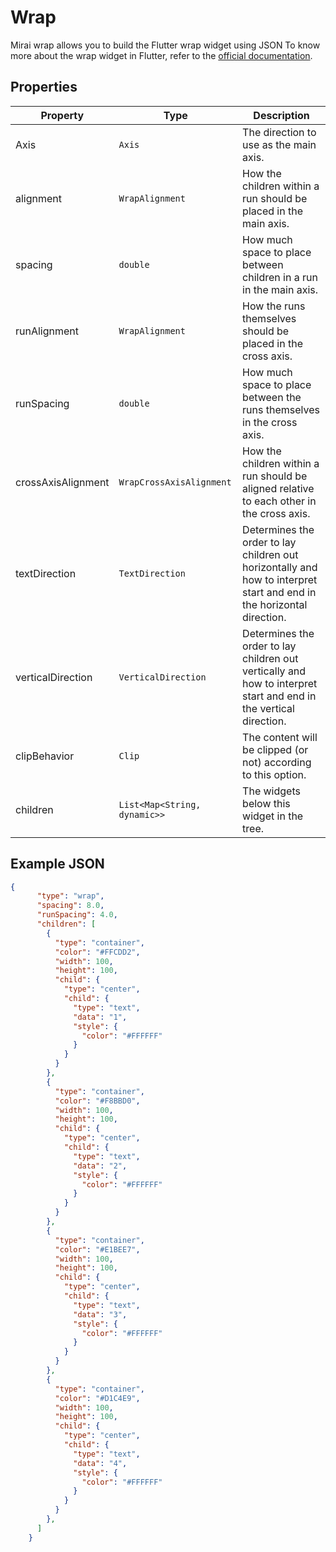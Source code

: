 # Wrap

Mirai wrap allows you to build the Flutter wrap widget using JSON
To know more about the wrap widget in Flutter, refer to the [official documentation](https://api.flutter.dev/flutter/widgets/Wrap-class.html).

## Properties

| Property           | Type                         | Description                                                                                                           |
|--------------------|------------------------------|-----------------------------------------------------------------------------------------------------------------------|
| Axis               | `Axis`                       | The direction to use as the main axis.                                                                                |
| alignment          | `WrapAlignment`              | How the children within a run should be placed in the main axis.                                                      |
| spacing            | `double`                     | How much space to place between children in a run in the main axis.                                                   |
| runAlignment       | `WrapAlignment`              | How the runs themselves should be placed in the cross axis.                                                           |
| runSpacing         | `double`                     | How much space to place between the runs themselves in the cross axis.                                                |
| crossAxisAlignment | `WrapCrossAxisAlignment`     | How the children within a run should be aligned relative to each other in the cross axis.                             |
| textDirection      | `TextDirection`              | Determines the order to lay children out horizontally and how to interpret start and end in the horizontal direction. |
| verticalDirection  | `VerticalDirection`          | Determines the order to lay children out vertically and how to interpret start and end in the vertical direction.     |
| clipBehavior       | `Clip`                       | The content will be clipped (or not) according to this option.                                                        | 
| children           | `List<Map<String, dynamic>>` | The widgets below this widget in the tree.                                                                            |

## Example JSON

```json
{
      "type": "wrap",
      "spacing": 8.0,
      "runSpacing": 4.0,
      "children": [
        {
          "type": "container",
          "color": "#FFCDD2",
          "width": 100,
          "height": 100,
          "child": {
            "type": "center",
            "child": {
              "type": "text",
              "data": "1",
              "style": {
                "color": "#FFFFFF"
              }
            }
          }
        },
        {
          "type": "container",
          "color": "#F8BBD0",
          "width": 100,
          "height": 100,
          "child": {
            "type": "center",
            "child": {
              "type": "text",
              "data": "2",
              "style": {
                "color": "#FFFFFF"
              }
            }
          }
        },
        {
          "type": "container",
          "color": "#E1BEE7",
          "width": 100,
          "height": 100,
          "child": {
            "type": "center",
            "child": {
              "type": "text",
              "data": "3",
              "style": {
                "color": "#FFFFFF"
              }
            }
          }
        },
        {
          "type": "container",
          "color": "#D1C4E9",
          "width": 100,
          "height": 100,
          "child": {
            "type": "center",
            "child": {
              "type": "text",
              "data": "4",
              "style": {
                "color": "#FFFFFF"
              }
            }
          }
        },
      ]
    }
```



